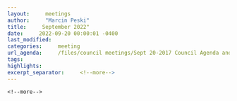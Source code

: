 ```yaml
---
layout:     meetings
author:     "Marcin Peski"
title:     September 2022"
date:     2022-09-20 00:00:01 -0400
last_modified:     
categories:     meeting
url_agenda:     /files/council meetings/Sept 20-2017 Council Agenda and materials.pdf
tags:     
highlights:     
excerpt_separator:     <!--more-->
---
```

 <!--more-->
  <!--more-->
   <!--more-->
    <!--more-->

